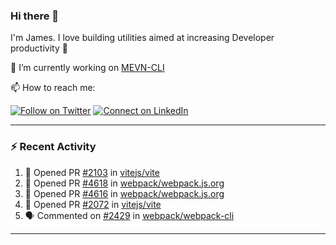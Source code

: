 ### Hi there 👋

I'm James. I love building utilities aimed at increasing Developer productivity :raised_hands: 

🔭 I’m currently working on [MEVN-CLI](https://github.com/madlabsinc/mevn-cli)

📫 How to reach me:

[![Follow on Twitter](https://img.shields.io/badge/--twitter?label=Twitter&logo=Twitter&style=social)](https://twitter.com/james_madhacks) [![Connect on LinkedIn](https://img.shields.io/badge/--linkedin?label=LinkedIn&logo=LinkedIn&style=social)](https://www.linkedin.com/in/jamesgeorge007)

---

### :zap: Recent Activity

<!--START_SECTION:activity-->
1. 💪 Opened PR [#2103](https://github.com/vitejs/vite/pull/2103) in [vitejs/vite](https://github.com/vitejs/vite)
2. 💪 Opened PR [#4618](https://github.com/webpack/webpack.js.org/pull/4618) in [webpack/webpack.js.org](https://github.com/webpack/webpack.js.org)
3. 💪 Opened PR [#4616](https://github.com/webpack/webpack.js.org/pull/4616) in [webpack/webpack.js.org](https://github.com/webpack/webpack.js.org)
4. 💪 Opened PR [#2072](https://github.com/vitejs/vite/pull/2072) in [vitejs/vite](https://github.com/vitejs/vite)
5. 🗣 Commented on [#2429](https://github.com/webpack/webpack-cli/issues/2429) in [webpack/webpack-cli](https://github.com/webpack/webpack-cli)
<!--END_SECTION:activity-->

---

<!--
**jamesgeorge007/jamesgeorge007** is a ✨ _special_ ✨ repository because its `README.md` (this file) appears on your GitHub profile.

Here are some ideas to get you started:

- 🌱 I’m currently learning ...
- 👯 I’m looking to collaborate on ...
- 🤔 I’m looking for help with ...
- 💬 Ask me about ...
- 😄 Pronouns: ...
- ⚡ Fun fact: ...
-->
